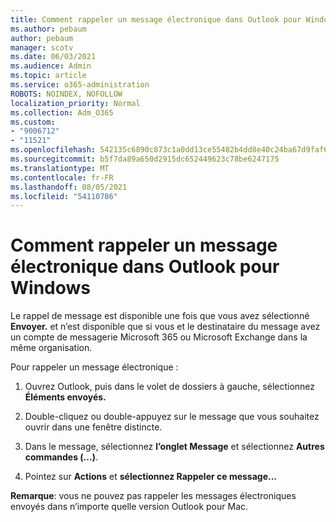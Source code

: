 ```yaml
---
title: Comment rappeler un message électronique dans Outlook pour Windows
ms.author: pebaum
author: pebaum
manager: scotv
ms.date: 06/03/2021
ms.audience: Admin
ms.topic: article
ms.service: o365-administration
ROBOTS: NOINDEX, NOFOLLOW
localization_priority: Normal
ms.collection: Adm_O365
ms.custom:
- "9006712"
- "11521"
ms.openlocfilehash: 542135c6890c873c1a0dd13ce55482b4dd8e40c24ba67d9faf6bd10151de8302
ms.sourcegitcommit: b5f7da89a650d2915dc652449623c78be6247175
ms.translationtype: MT
ms.contentlocale: fr-FR
ms.lasthandoff: 08/05/2021
ms.locfileid: "54110786"
---
```

# <a name="how-to-recall-an-email-message-in-outlook-for-windows"></a>Comment rappeler un message électronique dans Outlook pour Windows

Le rappel de message est disponible une fois que vous avez sélectionné **Envoyer.** et n’est disponible que si vous et le destinataire du message avez un compte de messagerie Microsoft 365 ou Microsoft Exchange dans la même organisation. 

Pour rappeler un message électronique :

1. Ouvrez Outlook, puis dans le volet de dossiers à gauche, sélectionnez **Éléments envoyés.**

1. Double-cliquez ou double-appuyez sur le message que vous souhaitez ouvrir dans une fenêtre distincte.

1. Dans le message, sélectionnez **l’onglet Message** et sélectionnez **Autres commandes (...)**.

1. Pointez sur **Actions** et **sélectionnez Rappeler ce message...**

**Remarque**: vous ne pouvez pas rappeler les messages électroniques envoyés dans n’importe quelle version Outlook pour Mac.